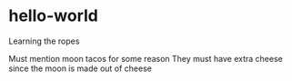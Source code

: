 # hello-world

Learning the ropes

Must mention moon tacos for some reason
They must have extra cheese since the moon is made out of cheese
